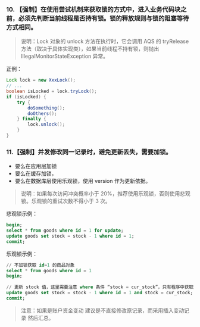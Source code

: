 ### 10. 【强制】在使用尝试机制来获取锁的方式中，进入业务代码块之前，必须先判断当前线程是否持有锁。锁的释放规则与锁的阻塞等待方式相同。
> 说明：Lock 对象的 unlock 方法在执行时，它会调用 AQS 的 tryRelease 方法（取决于具体实现类），如果当前线程不持有锁，则抛出 IllegalMonitorStateException 异常。

正例：
```java
Lock lock = new XxxLock();
// ...
boolean isLocked = lock.tryLock();
if (isLocked) {
    try {
        doSomething();
        doOthers();
    } finally {
        lock.unlock();
    } 
}
```

### 11.【强制】并发修改同一记录时，避免更新丢失，需要加锁。
- 要么在应用层加锁 
- 要么在缓存加锁，
- 要么在数据库层使用乐观锁，使用 version 作为更新依据。
> 说明：如果每次访问冲突概率小于 20%，推荐使用乐观锁，否则使用悲观锁。乐观锁的重试次数不得小于 3 次。

悲观锁示例：
```sql
begin;
select * from goods where id = 1 for update;
update goods set stock = stock - 1 where id = 1;
commit;
```
乐观锁示例：
```sql
// 不加锁获取 id=1 的商品对象
select * from goods where id = 1
begin;
 
// 更新 stock 值，这里需要注意 where 条件 “stock = cur_stock”，只有程序中获取到的库存量与数据库中的库存量相等才执行更新
update goods set stock = stock - 1 where id = 1 and stock = cur_stock;
commit;
```

> 注意：如果是账户资金变动 建议是不直接修改原记录，而采用插入变动记录 然后汇总。
